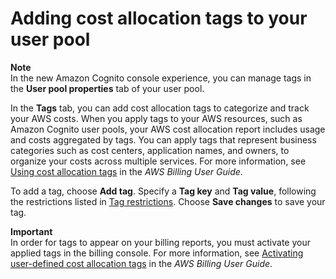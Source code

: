 # Adding cost allocation tags to your user pool<a name="cognito-user-pools-cost-allocation-tagging"></a>

**Note**  
In the new Amazon Cognito console experience, you can manage tags in the **User pool properties** tab of your user pool\.

In the **Tags** tab, you can add cost allocation tags to categorize and track your AWS costs\. When you apply tags to your AWS resources, such as Amazon Cognito user pools, your AWS cost allocation report includes usage and costs aggregated by tags\. You can apply tags that represent business categories such as cost centers, application names, and owners, to organize your costs across multiple services\. For more information, see [Using cost allocation tags](https://docs.aws.amazon.com/awsaccountbilling/latest/aboutv2/cost-alloc-tags.html) in the *AWS Billing User Guide*\.

To add a tag, choose **Add tag**\. Specify a **Tag key** and **Tag value**, following the restrictions listed in [Tag restrictions](https://docs.aws.amazon.com/awsaccountbilling/latest/aboutv2/allocation-tag-restrictions.html)\. Choose **Save changes** to save your tag\.

**Important**  
In order for tags to appear on your billing reports, you must activate your applied tags in the billing console\. For more information, see [Activating user\-defined cost allocation tags](https://docs.aws.amazon.com/awsaccountbilling/latest/aboutv2/activating-tags.html) in the *AWS Billing User Guide*\.